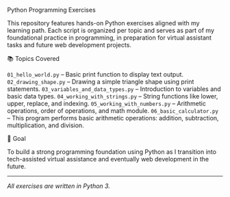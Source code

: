 Python Programming Exercises

This repository features hands-on Python exercises aligned with my learning path. Each script is organized per topic and serves as part of my foundational practice in programming, in preparation for virtual assistant tasks and future web development projects.

📚 Topics Covered

 `01_hello_world.py` – Basic print function to display text output.
 `02_drawing_shape.py` – Drawing a simple triangle shape using print statements.
 `03_variables_and_data_types.py` – Introduction to variables and basic data types.
 `04_working_with_strings.py` – String functions like lower, upper, replace, and indexing.
 `05_working_with_numbers.py` – Arithmetic operations, order of operations, and math module.
 `06_basic_calculator.py` – This program performs basic arithmetic operations: addition, subtraction, multiplication, and division.

🎯 Goal

To build a strong programming foundation using Python as I transition into tech-assisted virtual assistance and eventually web development in the future.

---
*All exercises are written in Python 3.*
